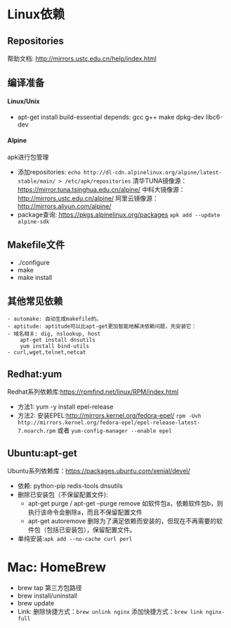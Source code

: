 # Linux依赖
## Repositories
帮助文档: http://mirrors.ustc.edu.cn/help/index.html
## 编译准备
#### Linux/Unix
- apt-get install build-essential
    depends: gcc g++ make dpkg-dev libc6-dev
#### Alpine
apk进行包管理
-  添加repositories:
    `echo http://dl-cdn.alpinelinux.org/alpine/latest-stable/main/ > /etc/apk/repositories`
    清华TUNA镜像源：https://mirror.tuna.tsinghua.edu.cn/alpine/
    中科大镜像源：http://mirrors.ustc.edu.cn/alpine/
    阿里云镜像源：http://mirrors.aliyun.com/alpine/
- package查询:
    https://pkgs.alpinelinux.org/packages
    `apk add --update alpine-sdk`
## Makefile文件
- ./configure
- make
- make install
## 其他常见依赖
    - automake: 自动生成makefile的。
    - aptitude: aptitude可以比apt-get更加智能地解决依赖问题，先安装它：
    - 域名相关: dig, nslookup, host
        apt-get install dnsutils
        yum install bind-utils
    - curl,wget,telnet,netcat
## Redhat:yum
Redhat系列依赖库:https://rpmfind.net/linux/RPM/index.html
- 方法1: yum -y install epel-release
- 方法2: 安装EPEL:http://mirrors.kernel.org/fedora-epel/
    `rpm -Uvh http://mirrors.kernel.org/fedora-epel/epel-release-latest-7.noarch.rpm`
    或者
    `yum-config-manager --enable epel`
## Ubuntu:apt-get
Ubuntu系列依赖库：https://packages.ubuntu.com/xenial/devel/
- 依赖: python-pip redis-tools dnsutils
- 删除已安装包（不保留配置文件): 
    - apt-get purge / apt-get –purge remove 如软件包a，依赖软件包b，则执行该命令会删除a，而且不保留配置文件
    - apt-get autoremove 删除为了满足依赖而安装的，但现在不再需要的软件包（包括已安装包），保留配置文件。
- 单纯安装:`apk add --no-cache curl perl`
# Mac: HomeBrew
- brew tap 第三方包路径
- brew install/uninstall
- brew update
- Link:
    删除快捷方式：`brew unlink nginx`
    添加快捷方式：`brew link nginx-full`